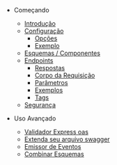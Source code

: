 - Começando

  - [Introdução](/pt/README.md)
  - [Configuração](/pt/configuration.md?id=configuration)
    - [Opções](/pt/configuration.md?id=configuration)
    - [Exemplo](/pt/configuration.md?id=full-example)
  - [Esquemas / Componentes](/pt/components.md)
  - [Endpoints](/pt/responses.md)
    - [Respostas](/pt/responses.md)
    - [Corpo da Requisição](/pt/requestBody.md)
    - [Parâmetros](/pt/parameters.md)
    - [Exemplos](/pt/examples.md)
    - [Tags](/pt/tags.md)
  - [Segurança](/pt/security.md)

- Uso Avançado

  - [Validador Express oas](/pt/validator.md)
  - [Extenda seu arquivo swagger](/pt/merge.md)
  - [Emissor de Eventos](/pt/eventEmitter.md)
  - [Combinar Esquemas](/pt/combineSchemas.md)
